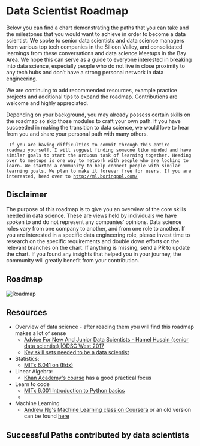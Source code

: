﻿# Data Scientist Roadmap
Below you can find a chart demonstrating the paths that you can take and the milestones that you would want to achieve in order to become a data scientist. We spoke to senior data scientists and data science managers from various top tech companies in the Silicon Valley, and consolidated learnings from these conversations and data science Meetups in the Bay Area. We hope this can serve as a guide to everyone interested in breaking into data science, especially people who do not live in close proximity to any tech hubs and don’t have a strong personal network in data engineering.

We are continuing to add recommended resources, example practice projects and additional tips to expand the roadmap. Contributions are welcome and highly appreciated.

Depending on your background, you may already possess certain skills on the roadmap so skip those modules to craft your own path. If you have succeeded in making the transition to data science, we would love to hear from you and share your personal path with many others.

<code> If you are having difficulties to commit through this entire roadmap yourself. I will suggest finding someone like minded and have similar goals to start the arduous task of learning together. Heading over to meetups is one way to network with people who are looking to learn. We started a community to help connect people with similar learning goals. We plan to make it forever free for users. If you are interested, head over to http://ml.boringppl.com/ </code>

## Disclaimer
The purpose of this roadmap is to give you an overview of the core skills needed in data science. These are views held by individuals we have spoken to and do not represent any companies’ opinions. Data science roles vary from one company to another, and from one role to another. If you are interested in a specific data engineering role, please invest time to research on the specific requirements and double down efforts on the relevant branches on the chart. If anything is missing, send a PR to update the chart. If you found any insights that helped you in your journey, the community will greatly benefit from your contribution.

## Roadmap

![Roadmap](./path_resources/roadmap.png)

## Resources
* Overview of data science - after reading them you will find this roadmap makes a lot of sense
    * [ Advice For New And Junior Data Scientists - Hamel Husain (senior data scientist) |ODSC West 2017](https://www.youtube.com/watch?v=eDK1R6tpZlA)
    * [Key skill sets needed to be a data scientist](https://www.slideshare.net/ryanorban/how-to-become-a-data-scientist)
* Statistics:
    * [MITx 6.041 on (Edx)](https://courses.edx.org/courses/MITx/6.041x/1T2014/course/)
* Linear Algebra:
    * [Khan Academy's course](https://www.khanacademy.org/math/linear-algebra/vectors-and-spaces) has a good practical focus
* Learn to code
    * [MITx 6.001 Introduction to Python basics](https://www.edx.org/course/introduction-computer-science-mitx-6-00-1x-11)
    *
* Machine Learning
    * [Andrew Ng's Machine Learning class on Coursera](https://www.coursera.org/learn/machine-learning) or an old version can be found [here](https://github.com/zipfian/data-science-primer/tree/master/resources/coursera_ml)

## Successful Paths contributed by data scientists
